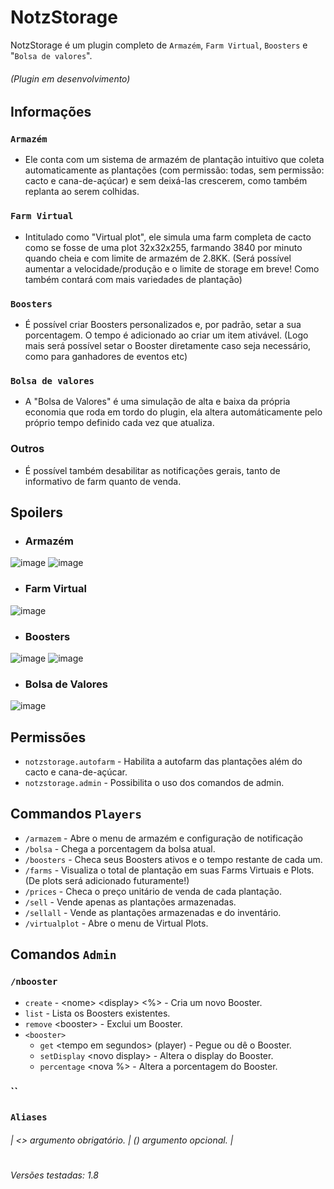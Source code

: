 # **NotzStorage**
NotzStorage é um plugin completo de `Armazém`, `Farm Virtual`, `Boosters` e "`Bolsa de valores`".

###### (Plugin em desenvolvimento)

## Informações
### `Armazém`
 - Ele conta com um sistema de armazém de plantação intuitivo que coleta automaticamente as plantações (com permissão: todas, sem permissão: cacto e cana-de-açúcar) e sem deixá-las crescerem, como também replanta ao serem colhidas.
### `Farm Virtual`
 - Intitulado como "Virtual plot", ele simula uma farm completa de cacto como se fosse de uma plot 32x32x255, farmando 3840 por minuto quando cheia e com limite de armazém de 2.8KK. (Será possível aumentar a velocidade/produção e o limite de storage em breve! Como também contará com mais variedades de plantação)
### `Boosters`
 - É possível criar Boosters personalizados e, por padrão, setar a sua porcentagem. O tempo é adicionado ao criar um item ativável. (Logo mais será possível setar o Booster diretamente caso seja necessário, como para ganhadores de eventos etc)
### `Bolsa de valores`
 - A "Bolsa de Valores" é uma simulação de alta e baixa da própria economia que roda em tordo do plugin, ela altera automáticamente pelo próprio tempo definido cada vez que atualiza.
### Outros
 - É possível também desabilitar as notificações gerais, tanto de informativo de farm quanto de venda.

## Spoilers
- ### Armazém

![image](https://github.com/KaatoDev/NotzStorage/assets/107152563/591d752a-09e8-4f63-9654-b4dcf8d00105)
![image](https://github.com/KaatoDev/NotzStorage/assets/107152563/b025c9be-00dd-4fb8-9092-ceb3977f5e15)

- ### Farm Virtual
![image](https://github.com/KaatoDev/NotzStorage/assets/107152563/ce2858cb-9676-4809-b57a-14749a540f8e)

- ### Boosters
 ![image](https://github.com/KaatoDev/NotzStorage/assets/107152563/e4109ce2-458f-43bd-bce1-572772c7b4b8)
 ![image](https://github.com/KaatoDev/NotzStorage/assets/107152563/91344065-dad0-4592-9498-85da78bc85ff)


- ### Bolsa de Valores
![image](https://github.com/KaatoDev/NotzStorage/assets/107152563/0fb6a7b9-686d-441d-bac3-f64ff25f97fa)

## Permissões

- `notzstorage.autofarm` - Habilita a autofarm das plantações além do cacto e cana-de-açúcar.
- `notzstorage.admin` - Possibilita o uso dos comandos de admin.

## Commandos `Players`
 - `/armazem` - Abre o menu de armazém e configuração de notificação
 - `/bolsa` - Chega a porcentagem da bolsa atual.
 - `/boosters` - Checa seus Boosters ativos e o tempo restante de cada um.
 - `/farms` - Visualiza o total de plantação em suas Farms Virtuais e Plots. (De plots será adicionado futuramente!)
 - `/prices` - Checa o preço unitário de venda de cada plantação.
 - `/sell` - Vende apenas as plantações armazenadas.
 - `/sellall` - Vende as plantações armazenadas e do inventário.
 - `/virtualplot` -  Abre o menu de Virtual Plots.

## Comandos `Admin`
 ### `/nbooster`
 - `create` - \<nome> \<display> \<%> - Cria um novo Booster.
 - `list` - Lista os Boosters existentes.
 - `remove` \<booster> - Exclui um Booster.
 - `<booster>`
   - `get` \<tempo em segundos> (player) - Pegue ou dê o Booster.
   - `setDisplay` \<novo display> - Altera o display do Booster.
   - `percentage` \<nova %> - Altera a porcentagem do Booster.

 ### ``

### `Aliases`


 ###### | <> argumento obrigatório. | () argumento opcional. |
 
#
###### Versões testadas: 1.8

